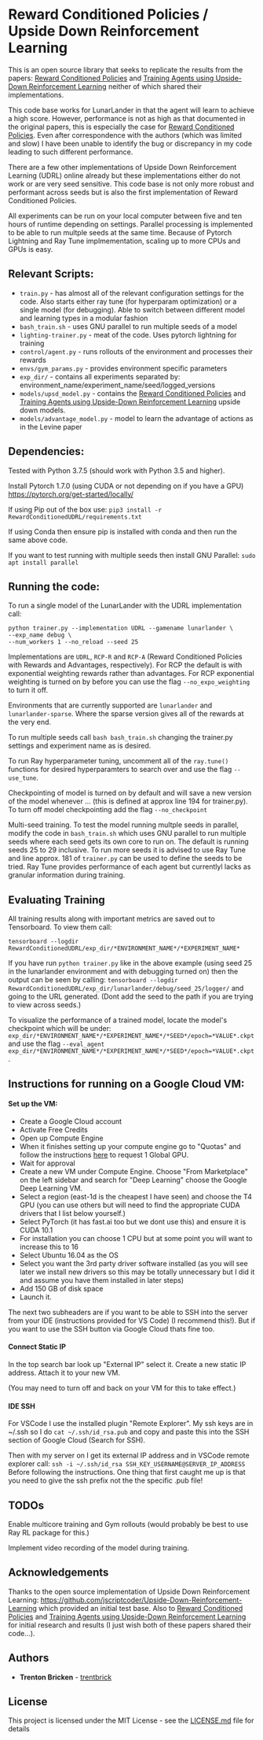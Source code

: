 # Reward Conditioned Policies / Upside Down Reinforcement Learning

This is an open source library that seeks to replicate the results from the papers: [Reward Conditioned Policies](https://arxiv.org/pdf/1912.13465.pdf) and [Training Agents using Upside-Down Reinforcement Learning](https://arxiv.org/abs/1912.02877) neither of which shared their implementations.

This code base works for LunarLander in that the agent will learn to achieve a high score. However, performance is not as high as that documented in the original papers, this is especially the case for [Reward Conditioned Policies](https://arxiv.org/pdf/1912.13465.pdf). Even after correspondence with the authors (which was limited and slow) I have been unable to identify the bug or discrepancy in my code leading to such different performance.

There are a few other implementations of Upside Down Reinforcement Learning (UDRL) online already but these implementations either do not work or are very seed sensitive. This code base is not only more robust and performant across seeds but is also the first implementation of Reward Conditioned Policies.

All experiments can be run on your local computer between five and ten hours of runtime depending on settings. Parallel processing is implemented to be able to run multple seeds at the same time. Because of Pytorch Lightning and Ray Tune implmementation, scaling up to more CPUs and GPUs is easy. 

## Relevant Scripts:

* `train.py` - has almost all of the relevant configuration settings for the code. Also starts either ray tune (for hyperparam optimization) or a single model (for debugging). Able to switch between different model and learning types in a modular fashion
* `bash_train.sh` - uses GNU parallel to run multiple seeds of a model
* `lighting-trainer.py` - meat of the code. Uses pytorch lightning for training
* `control/agent.py` - runs rollouts of the environment and processes their rewards
* `envs/gym_params.py` - provides environment specific parameters
* `exp_dir/` - contains all experiments separated by: environment_name/experiment_name/seed/logged_versions
* `models/upsd_model.py` - contains the [Reward Conditioned Policies](https://arxiv.org/pdf/1912.13465.pdf) and [Training Agents using Upside-Down Reinforcement Learning](https://arxiv.org/abs/1912.02877) upside down models.
* `models/advantage_model.py` - model to learn the advantage of actions as in the Levine paper

## Dependencies:
Tested with Python 3.7.5 (should work with Python 3.5 and higher).

Install Pytorch 1.7.0 (using CUDA or not depending on if you have a GPU)
<https://pytorch.org/get-started/locally/> 

If using Pip out of the box use: 
`pip3 install -r RewardConditionedUDRL/requirements.txt`

If using Conda then ensure pip is installed with conda and then run the same above code.  

If you want to test running with multiple seeds then install GNU Parallel: 
`sudo apt install parallel`

## Running the code:

To run a single model of the LunarLander with the UDRL implementation call:

```
python trainer.py --implementation UDRL --gamename lunarlander \                                                  
--exp_name debug \
--num_workers 1 --no_reload --seed 25
```

Implementations are `UDRL`, `RCP-R` and `RCP-A` (Reward Conditioned Policies with Rewards and Advantages, respectively). For RCP the default is with exponential weighting rewards rather than advantages.
For RCP exponential weighting is turned on by before you can use the flag `--no_expo_weighting` to turn it off.

Environments that are currently supported are `lunarlander` and `lunarlander-sparse`. Where the sparse version gives all of the rewards at the very end.

To run multiple seeds call `bash bash_train.sh` changing the trainer.py settings and experiment name as is desired.

To run Ray hyperparameter tuning, uncomment all of the `ray.tune()` functions for desired hyperparamters to search over and use the flag `--use_tune`.

Checkpointing of model is turned on by default and will save a new version of the model whenever ... (this is defined at approx line 194 for trainer.py). To turn off model checkpointing add the flag `--no_checkpoint`

Multi-seed training. To test the model running multple seeds in parallel, modify the code in `bash_train.sh` which uses GNU parallel to run multiple seeds where each seed gets its own core to run on. The default is running seeds 25 to 29 inclusive. To run more seeds it is advised to use Ray Tune and line approx. 181 of `trainer.py` can be used to define the seeds to be tried. Ray Tune provides performance of each agent but currentlyl lacks as granular information during training.

## Evaluating Training

All training results along with important metrics are saved out to Tensorboard. To view them call: 

`tensorboard --logdir RewardConditionedUDRL/exp_dir/*ENVIRONMENT_NAME*/*EXPERIMENT_NAME*`

If you have run `python trainer.py` like in the above example (using seed 25 in the lunarlander environment and with debugging turned on) then the output can be seen by calling:
`tensorboard --logdir RewardConditionedUDRL/exp_dir/lunarlander/debug/seed_25/logger/` and going to the URL generated. (Dont add the seed to the path if you are trying to view across seeds.)

To visualize the performance of a trained model, locate the model's checkpoint which will be under: `exp_dir/*ENVIRONMENT_NAME*/*EXPERIMENT_NAME*/*SEED*/epoch=*VALUE*.ckpt` and use the flag `--eval_agent exp_dir/*ENVIRONMENT_NAME*/*EXPERIMENT_NAME*/*SEED*/epoch=*VALUE*.ckpt`.

## Instructions for running on a Google Cloud VM:

#### Set up the VM: 
* Create a Google Cloud account
* Activate Free Credits
* Open up Compute Engine
* When it finishes setting up your compute engine go to "Quotas" and follow the instructions [here](https://stackoverflow.com/questions/45227064/how-to-request-gpu-quota-increase-in-google-cloud) to request 1 Global GPU.
* Wait for approval
* Create a new VM under Compute Engine. Choose "From Marketplace" on the left sidebar and search for "Deep Learning" choose the Google Deep Learning VM.
* Select a region (east-1d is the cheapest I have seen) and choose the T4 GPU (you can use others but will need to find the appropriate CUDA drivers that I list below yourself.)
* Select PyTorch (it has fast.ai too but we dont use this) and ensure it is CUDA 10.1
* For installation you can choose 1 CPU but at some point you will want to increase this to 16
* Select Ubuntu 16.04 as the OS
* Select you want the 3rd party driver software installed (as you will see later we install new drivers so this may be totally unnecessary but I did it and assume you have them installed in later steps)
* Add 150 GB of disk space
* Launch it.

The next two subheaders are if you want to be able to SSH into the server from your IDE (instructions provided for VS Code) (I recommend this!). But if you want to use the SSH button via Google Cloud thats fine too.

#### Connect Static IP 
In the top search bar look up "External IP" select it. Create a new static IP address. Attach it to your new VM.

(You may need to turn off and back on your VM for this to take effect.)

#### IDE SSH
For VSCode I use the installed plugin "Remote Explorer". 
My ssh keys are in ~/.ssh so I do `cat ~/.ssh/id_rsa.pub` and copy and paste this into the SSH section of Google Cloud (Search for SSH). 

Then with my server on I get its external IP address and in VSCode remote explorer call: 
`ssh -i ~/.ssh/id_rsa SSH_KEY_USERNAME@SERVER_IP_ADDRESS`
Before following the instructions.
One thing that first caught me up is that you need to give the ssh prefix not the the specific .pub file!

## TODOs

Enable multicore training and Gym rollouts (would probably be best to use Ray RL package for this.)

Implement video recording of the model during training. 

## Acknowledgements

Thanks to the open source implementation of Upside Down Reinforcement Learning: <https://github.com/jscriptcoder/Upside-Down-Reinforcement-Learning> which provided an initial test base. Also to [Reward Conditioned Policies](https://arxiv.org/pdf/1912.13465.pdf) and [Training Agents using Upside-Down Reinforcement Learning](https://arxiv.org/abs/1912.02877) for initial research and results (I just wish both of these papers shared their code...).

## Authors

* **Trenton Bricken** - [trentbrick](https://github.com/trentbrick)

## License

This project is licensed under the MIT License - see the [LICENSE.md](LICENSE.md) file for details